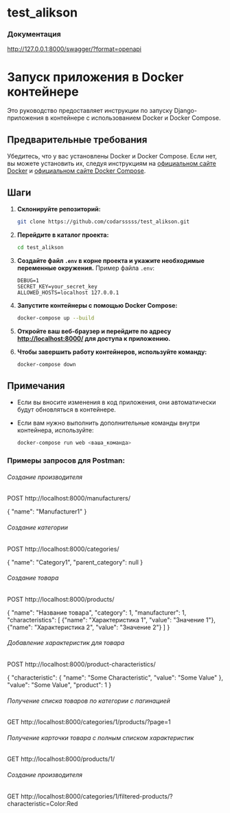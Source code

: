 # test_alikson
### Документация
http://127.0.0.1:8000/swagger/?format=openapi

# Запуск приложения в Docker контейнере

Это руководство предоставляет инструкции по запуску Django-приложения в контейнере с использованием Docker и Docker Compose.

## Предварительные требования

Убедитесь, что у вас установлены Docker и Docker Compose. Если нет, вы можете установить их, следуя инструкциям на [официальном сайте Docker](https://docs.docker.com/get-docker/) и [официальном сайте Docker Compose](https://docs.docker.com/compose/install/).

## Шаги

1. **Склонируйте репозиторий:**

    ```bash
    git clone https://github.com/codarsssss/test_alikson.git
    ```

2. **Перейдите в каталог проекта:**

    ```bash
    cd test_alikson
    ```

3. **Создайте файл `.env` в корне проекта и укажите необходимые переменные окружения.** Пример файла `.env`:

    ```env
    DEBUG=1
    SECRET_KEY=your_secret_key
    ALLOWED_HOSTS=localhost 127.0.0.1
    ```

4. **Запустите контейнеры с помощью Docker Compose:**

    ```bash
    docker-compose up --build
    ```

5. **Откройте ваш веб-браузер и перейдите по адресу [http://localhost:8000/](http://localhost:8000/) для доступа к приложению.**

6. **Чтобы завершить работу контейнеров, используйте команду:**

    ```bash
    docker-compose down
    ```

## Примечания

- Если вы вносите изменения в код приложения, они автоматически будут обновляться в контейнере.
- Если вам нужно выполнить дополнительные команды внутри контейнера, используйте:

    ```bash
    docker-compose run web <ваша_команда>
    ```


### Примеры запросов для Postman:
###### Создание производителя
POST http://localhost:8000/manufacturers/

{
    "name": "Manufacturer1"
}
###### Создание категории
POST http://localhost:8000/categories/

{
  "name": "Category1",
  "parent_category": null
}

###### Создание товара
POST http://localhost:8000/products/

{
    "name": "Название товара",
    "category": 1, 
    "manufacturer": 1, 
    "characteristics": [
        {"name": "Характеристика 1", "value": "Значение 1"},
        {"name": "Характеристика 2", "value": "Значение 2"}
    ]
}

###### Добавление характеристик для товара
POST http://localhost:8000/product-characteristics/

{
  "characteristic": {
    "name": "Some Characteristic",
    "value": "Some Value"
  },
  "value": "Some Value",
  "product": 1
}

###### Получение списка товаров по категории с пагинацией
GET http://localhost:8000/categories/1/products/?page=1


###### Получение карточки товара с полным списком характеристик
GET http://localhost:8000/products/1/


###### Создание производителя
GET http://localhost:8000/categories/1/filtered-products/?characteristic=Color:Red
